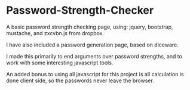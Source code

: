 Password-Strength-Checker
=========================

A basic password strength checking page, using: jquery, bootstrap, mustache, and zxcvbn.js from dropbox.

I have also included a password generation page, based on diceware.

I made this primarily to end arguments over password strengths, and to work with some interesting javascript tools.

An added bonus to using all javascript for this project is all calculation is done client side, so the passwords never leave the browser.


